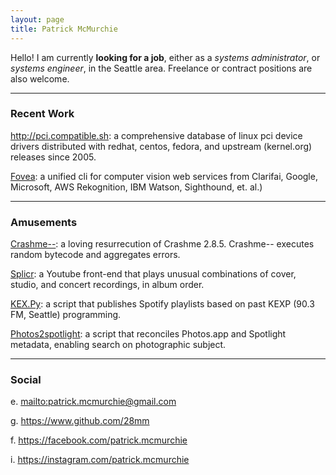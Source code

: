 ```yaml
---
layout: page
title: Patrick McMurchie
---
```


Hello! I am currently **looking for a job**, either as a *systems administrator*, or *systems engineer*, in the Seattle area. Freelance or contract positions are also welcome.

----

### Recent Work

<http://pci.compatible.sh>: a comprehensive database of linux pci device drivers distributed with redhat, centos, fedora, and upstream (kernel.org) releases since 2005.

[Fovea](https://www.github.com/28mm/Fovea): a unified cli for computer vision web services from Clarifai, Google, Microsoft, AWS Rekognition, IBM Watson, Sighthound, et. al.) 

----

### Amusements

[Crashme--](https://www.github.com/28mm/Crashme--): a loving resurrecution of Crashme 2.8.5. Crashme-- executes random bytecode and aggregates errors.

[Splicr](https://www.github.com/28mm/Splicr): a Youtube front-end that plays unusual combinations of cover, studio, and concert recordings, in album order.

[KEX.Py](https://www.github.com/28mm/KEX.Py): a script that publishes Spotify playlists based on past KEXP (90.3 FM, Seattle) programming.

[Photos2spotlight](https://28mm.github.io/notes/osx-photo-search): a script that reconciles Photos.app and Spotlight metadata, enabling search on photographic subject.

----

### Social

e. <mailto:patrick.mcmurchie@gmail.com>

g. <https://www.github.com/28mm>

f. <https://facebook.com/patrick.mcmurchie>

i. <https://instagram.com/patrick.mcmurchie>

